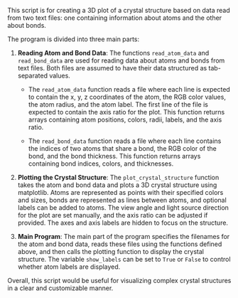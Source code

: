 This script is for creating a 3D plot of a crystal structure based on data read from two text files: one containing information about atoms and the other about bonds.

The program is divided into three main parts:

1. **Reading Atom and Bond Data**: The functions `read_atom_data` and `read_bond_data` are used for reading data about atoms and bonds from text files. Both files are assumed to have their data structured as tab-separated values. 

    - The `read_atom_data` function reads a file where each line is expected to contain the x, y, z coordinates of the atom, the RGB color values, the atom radius, and the atom label. The first line of the file is expected to contain the axis ratio for the plot. This function returns arrays containing atom positions, colors, radii, labels, and the axis ratio.

    - The `read_bond_data` function reads a file where each line contains the indices of two atoms that share a bond, the RGB color of the bond, and the bond thickness. This function returns arrays containing bond indices, colors, and thicknesses.

2. **Plotting the Crystal Structure**: The `plot_crystal_structure` function takes the atom and bond data and plots a 3D crystal structure using matplotlib. Atoms are represented as points with their specified colors and sizes, bonds are represented as lines between atoms, and optional labels can be added to atoms. The view angle and light source direction for the plot are set manually, and the axis ratio can be adjusted if provided. The axes and axis labels are hidden to focus on the structure.

3. **Main Program**: The main part of the program specifies the filenames for the atom and bond data, reads these files using the functions defined above, and then calls the plotting function to display the crystal structure. The variable `show_labels` can be set to `True` or `False` to control whether atom labels are displayed.

Overall, this script would be useful for visualizing complex crystal structures in a clear and customizable manner.